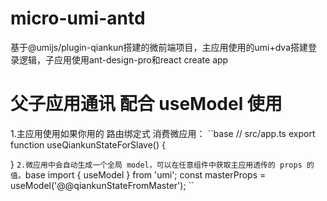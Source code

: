 # micro-umi-antd
基于@umijs/plugin-qiankun搭建的微前端项目，主应用使用的umi+dva搭建登录逻辑，子应用使用ant-design-pro和react create app 
# 父子应用通讯 配合 useModel 使用
1.主应用使用如果你用的 路由绑定式 消费微应用：
``base
// src/app.ts
export function useQiankunStateForSlave() {
 
}
``
2.微应用中会自动生成一个全局 model，可以在任意组件中获取主应用透传的 props 的值。
``base
import { useModel } from 'umi';
const masterProps = useModel('@@qiankunStateFromMaster');
``
